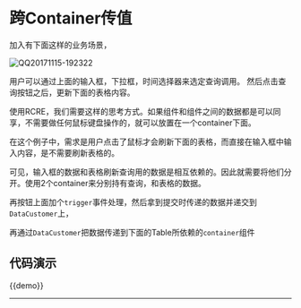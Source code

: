 # 跨Container传值

加入有下面这样的业务场景，

![QQ20171115-192322](https://ws1.sinaimg.cn/large/006tNc79ly1flizqs6lmzj30gd0h1js2.jpg)

用户可以通过上面的输入框，下拉框，时间选择器来选定查询调用。 然后点击查询按钮之后，更新下面的表格内容。

使用RCRE，我们需要这样的思考方式。如果组件和组件之间的数据都是可以同享，不需要做任何鼠标键盘操作的，就可以放置在一个container下面。

在这个例子中，需求是用户点击了鼠标才会刷新下面的表格，而直接在输入框中输入内容，是不需要刷新表格的。

可见，输入框的数据和表格刷新查询用的数据是相互依赖的。因此就需要将他们分开。使用2个container来分别持有查询，和表格的数据。

再按钮上面加个`trigger`事件处理，然后拿到提交时传递的数据并递交到`DataCustomer`上，

再通过`DataCustomer`把数据传递到下面的Table所依赖的`container`组件

## 代码演示

{{demo}}

----

